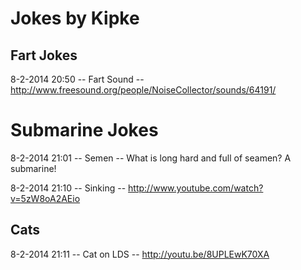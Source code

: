 # Jokes by Kipke

## Fart Jokes
8-2-2014 20:50 -- Fart Sound -- http://www.freesound.org/people/NoiseCollector/sounds/64191/

# Submarine Jokes
8-2-2014 21:01 -- Semen      -- What is long hard and full of seamen? A submarine!

8-2-2014 21:10 -- Sinking    -- http://www.youtube.com/watch?v=5zW8oA2AEio

## Cats
8-2-2014 21:11 -- Cat on LDS -- http://youtu.be/8UPLEwK70XA
